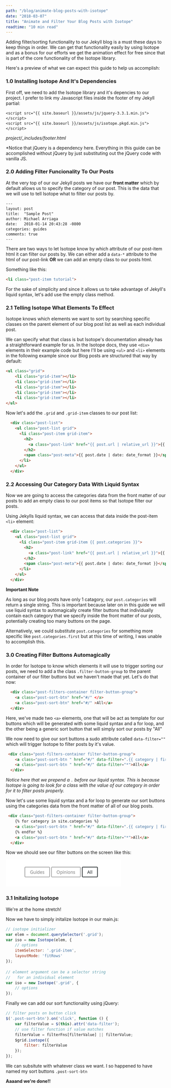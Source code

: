 ```yaml
---
path: "/blog/animate-blog-posts-with-isotope"
date: "2018-03-07"
title: "Animate and Filter Your Blog Posts with Isotope"
readtime: "10 min read"
---
```


Adding filter/sorting functionality to our Jekyll blog is a must these days to keep things in order. We can get that functionality easily by using Isotope and as a bonus for our efforts we get the animation effect for free since that is part of the core functionality of the Isotope library.

Here's a preview of what we can expect this guide to help us accomplish:

### 1.0 Installing Isotope And It's Dependencies

First off, we need to add the Isotope library and it's depencies to our project. I prefer to link my Javascript files inside the footer of my Jekyll partial:

```
<script src="{{ site.baseurl }}/assets/js/jquery-3.3.1.min.js"></script>
<script src="{{ site.baseurl }}/assets/js/isotope.pkgd.min.js"></script>
```
*project/_includes/footer.html*

*Notice that jQuery is a dependency here. Everything in this guide can be accomplished without jQuery by just substituting out the jQuery code with vanilla JS.

### 2.0 Adding Filter Funcionality To Our Posts

At the very top of our our Jekyll posts we have our **front matter** which by default allows us to specify the category of our post. This is the data that we will use to tell Isotope what to filter our posts by.

```
---
layout: post
title:  "Sample Post"
author: Michael Arriaga
date:   2018-01-14 20:43:28 -0800
categories: guides
comments: true
---
```

There are two ways to let Isotope know by which attribute of our post-item html it can filter our posts by. We can either add a `data-*` attribute to the html of our post-link **OR** we can add an empty class to our posts html. 

Something like this:

```html
<li class="post-item tutorial">
```

For the sake of simplicity and since it allows us to take advantage of Jekyll's liquid syntax, let's add use the empty class method.

### 2.1 Telling Isotope What Elements To Effect

Isotope knows which elements we want to sort by searching specific classes on the parent element of our blog post list as well as each individual post. 

We can specify what that class is but Isotope's documentation already has a straightforward example for us. In the Isotope docs, they use `<div>` elements in their example code but here I'll be using `<ul>` and `<li>` elements in the following example since our Blog posts are structured that way by default:

```html
<ul class="grid">
    <li class="grid-item"></li>
    <li class="grid-item"></li>
    <li class="grid-item"></li>
    <li class="grid-item"></li>
    <li class="grid-item"></li>
</ul>
```

Now let's add the `.grid` and `.grid-item` classes to our post list:

```html
  <div class="post-list">
    <ul class="post-list grid">
      <li class="post-item grid-item">
        <h2>
          <a class="post-link" href="{{ post.url | relative_url }}">{{ post.title | escape }}</a>
        </h2>
        <span class="post-meta">{{ post.date | date: date_format }}</span>
      </li>
    </ul>
  </div>
```

### 2.2 Accessing Our Category Data With Liquid Syntax

Now we are going to access the categories data from the front matter of our posts to add an empty class to our post items so that Isotope filter our posts.

Using Jekylls liquid syntax, we can access that data inside the post-item `<li>` element:

```html
  <div class="post-list">
    <ul class="post-list grid">
      <li class="post-item grid-item {{ post.categories }}">
        <h2>
          <a class="post-link" href="{{ post.url | relative_url }}">{{ post.title | escape }}</a>
        </h2>
        <span class="post-meta">{{ post.date | date: date_format }}</span>
      </li>
    </ul>
  </div>
```

**Important Note**

As long as our blog posts have only 1 catagory, our `post.categories` will return a single string. This is important because later on in this guide we will use liquid syntax to automagically create filter buttons that individually contain each category that we specify inside the front matter of our posts, potentially creating too many buttons on the page.

Alternatively, we could substitute `post.categories` for something more specific like `post.categories.first` but at this time of writing, I was unable to accomplish this.

### 3.0 Creating Filter Buttons Automagically

In order for Isotope to know which elements it will use to trigger sorting our posts, we need to add a the class `.filter-button-group` to the parent container of our filter buttons but we haven't made that yet. Let's do that now:

```html
  <div class="post-filters-container filter-button-group">
    <a class="post-sort-btn" href="#/" </a>
    <a class="post-sort-btn" href="#/" >All</a>
  </div>
```

Here, we've made two `<a>` elements, one that will be act as template for our buttons which will be generated with some liquid syntax and a for loop, and the other being a generic sort button that will simply sort our posts by "All"

We now need to give our sort buttons a sudo attribute called `data-filter=""` which will trigger Isotope to filter posts by it's value.

```html
 <div class="post-filters-container filter-button-group">
    <a class="post-sort-btn " href="#/" data-filter=".{{ category | first }}">{{ category | first }}</a>
    <a class="post-sort-btn " href="#/" data-filter="*">All</a>
  </div>
```

*Notice here that we prepend a `.` before our liquid syntax. This is because Isotope is going to look for a class with the value of our category in order for it to filter posts properly.*




Now let's use some liquid syntax and a for loop to generate our sort buttons using the categories data from the front matter of all of our blog posts.

```html
 <div class="post-filters-container filter-button-group">
    {% for category in site.categories %}
    <a class="post-sort-btn " href="#/" data-filter=".{{ category | first }}">{{ category | first }}</a>
    {% endfor %}
    <a class="post-sort-btn " href="#/" data-filter="*">All</a>
  </div>
```

Now we should see our filter buttons on the screen like this: 

![alt](post-filter-buttons-screenshot.png)

### 3.1 Initalizing Isotope

We're at the home stretch!

Now we have to simply initalize Isotope in our main.js:

```javascript
// isotope initializer
var elem = document.querySelector('.grid');
var iso = new Isotope(elem, {
    // options
    itemSelector: '.grid-item',
    layoutMode: 'fitRows'
});

// element argument can be a selector string
//   for an individual element
var iso = new Isotope('.grid', {
    // options
});

```

Finally we can add our sort functionality using jQuery:

```javascript
// filter posts on button click
$('.post-sort-btn').on('click', function () {
    var filterValue = $(this).attr('data-filter');
    // use filter function if value matches
    filterValue = filterFns[filterValue] || filterValue;
    $grid.isotope({
        filter: filterValue
    });
});
```

We can subsitute with whatever class we want. I so happened to have named my sort buttons `.post-sort-btn`

**Aaaand we're done!!**





